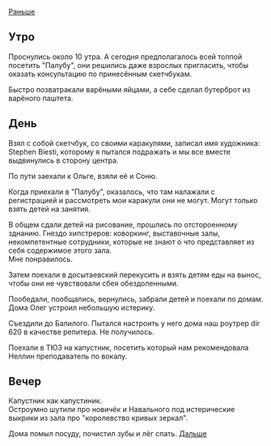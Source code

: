 [Раньше](2021.01.05.md)  
## Утро
Проснулись около 10 утра. А сегодня предполагалось всей толпой посетить "Палубу", они решились даже взрослых пригласить, чтобы оказать консультацию по принесённым скетчбукам.

Быстро позватракали варёными яйцами, а себе сделал бутерброт из варёного паштета.
## День
Взял с собой скетчбук, со своими каракулями, записал имя художника: Stephen Biesti, которому я пытался подражать и мы все вместе выдвинулись в сторону центра.

По пути заехали к Ольге, взяли её и Соню.

Когда приехали в "Палубу", оказалось, что там налажали с регистрацией и рассмотреть мои каракули они не могут. Могут только взять детей на занятия.

В общем сдали детей на рисование, прошлись по отстороенному зднанию. Гнездо хипстреров: коворкинг, выставочные залы, некомпетентные сотрудники, которые не знают о что представляет из себя содержимое этого зала.  
Мне понравилось.

Затем поехали в досытаевский перекусить и взять детям еды на вынос, чтобы они не чувствовали сбея обездоленными.

Пообедали, пообщались, вернулись, забрали детей и поехали по домам. Дома Олег устроил небольшую истерику.

Съездили до Балилого. Пытался настроить у него дома наш роутрер dir 620  в качестве репитера. Не получилось.

Поехали в ТЮЗ на капустник, посетить который нам рекомендовала Неллин преподаватель по вокалу.
## Вечер
Капустник как капустиник.  
Остроумно шутили про новичёк и Навального под истерические выкрики из зала про "королевство кривых зеркал".

Дома помыл посуду, почистил зубы и лёг спать.
[Дальше](2021.01.07.md)
